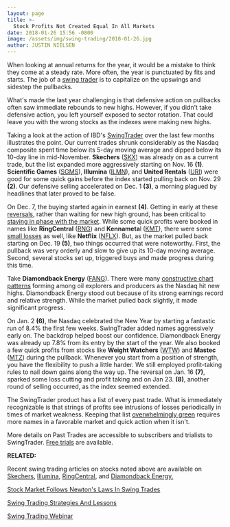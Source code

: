 ```yaml
---
layout: page
title: >-
  Stock Profits Not Created Equal In All Markets
date: 2018-01-26 15:56 -0800
image: /assets/img/swing-trading/2018-01-26.jpg
author: JUSTIN NIELSEN
---
```






When looking at annual returns for the year, it would be a mistake to think they come at a steady rate. More often, the year is punctuated by fits and starts. The job of a [swing trader](https://www.investors.com/ibd-university/swing-trading/) is to capitalize on the upswings and sidestep the pullbacks.


What's made the last year challenging is that defensive action on pullbacks often saw immediate rebounds to new highs. However, if you didn't take defensive action, you left yourself exposed to sector rotation. That could leave you with the wrong stocks as the indexes were making new highs.


Taking a look at the action of IBD's [SwingTrader](http://shop.investors.com/offer/splashresponsive.aspx?id=SwingTrader&src=A011LPH) over the last few months illustrates the point. Our current trades shrunk considerably as the Nasdaq composite spent time below its 5-day moving average and dipped below its 10-day line in mid-November. **Skechers** ([SKX](https://research.investors.com/quote.aspx?symbol=SKX)) was already on as a current trade, but the list expanded more aggressively starting on Nov. 16 **(1)**. **Scientific Games** ([SGMS](https://research.investors.com/quote.aspx?symbol=SGMS)), **Illumina** ([ILMN](https://research.investors.com/quote.aspx?symbol=ILMN)), and **United Rentals** ([URI](https://research.investors.com/quote.aspx?symbol=URI)) were good for some quick gains before the index started pulling back on Nov. 29 **(2)**. Our defensive selling accelerated on Dec. 1 **(3)**, a morning plagued by headlines that later proved to be false.


On Dec. 7, the buying started again in earnest **(4)**. Getting in early at these [reversals](https://www.investors.com/research/swing-trading/buying-early-but-buying-smart-with-stock-reversals/), rather than waiting for new high ground, has been critical to [staying in phase with the market](https://www.investors.com/research/swing-trading/using-the-market-as-your-guide-for-stock-positions/). While some quick profits were booked in names like **RingCentral** ([RNG](https://research.investors.com/quote.aspx?symbol=RNG)) and **Kennameta**l ([KMT](https://research.investors.com/quote.aspx?symbol=KMT)), there were some [small losses](https://www.investors.com/research/swing-trading/small-swing-trade-loss-alibaba-saves-portfolio-money/) as well, like **Netflix** ([NFLX](https://research.investors.com/quote.aspx?symbol=NFLX)). But, as the market pulled back starting on Dec. 19 **(5)**, two things occurred that were noteworthy. First, the pullback was very orderly and slow to give up its 10-day moving average. Second, several stocks set up, triggered buys and made progress during this time.


Take **Diamondback Energy** ([FANG](https://research.investors.com/quote.aspx?symbol=FANG)). There were many [constructive chart patterns](https://www.investors.com/ibd-university/how-to-buy/bases-overview-1/) forming among oil explorers and producers as the Nasdaq hit new highs. Diamondback Energy stood out because of its strong earnings record and relative strength. While the market pulled back slightly, it made significant progress.


On Jan. 2 **(6)**, the Nasdaq celebrated the New Year by starting a fantastic run of 8.4% the first few weeks. SwingTrader added names aggressively early on. The backdrop helped boost our confidence. Diamondback Energy was already up 7.8% from its entry by the start of the year. We also booked a few quick profits from stocks like **Weight Watchers** ([WTW](https://research.investors.com/quote.aspx?symbol=WTW)) and **Mastec** ([MTZ](https://research.investors.com/quote.aspx?symbol=MTZ)) during the pullback. Whenever you start from a position of strength, you have the flexibility to push a little harder. We still employed profit-taking rules to nail down gains along the way up. The reversal on Jan. 16 **(7)**, sparked some loss cutting and profit taking and on Jan 23. **(8)**, another round of selling occurred, as the index seemed extended.


The SwingTrader product has a list of every past trade. What is immediately recognizable is that strings of profits see intrusions of losses periodically in times of market weakness. Keeping that list [overwhelmingly green](https://www.investors.com/research/swing-trading/what-a-batting-average-tells-you-about-the-market/) requires more names in a favorable market and quick action when it isn't.


More details on Past Trades are accessible to subscribers and trialists to SwingTrader. [Free trials](http://shop.investors.com/offer/splashresponsive.aspx?id=SwingTrader&src=A011LPH) are available.


**RELATED:**


Recent swing trading articles on stocks noted above are available on [Skechers](https://www.investors.com/research/swing-trading/which-moving-average-is-best-for-profiting-on-swing-trades/), [Illumina](https://www.investors.com/research/swing-trading/use-both-offense-and-defense-for-profitable-swing-trades/), [RingCentral](https://www.investors.com/research/swing-trading/when-swing-trades-stop-trending-move-on-to-next-stock/), and [Diamondback Energy.](https://www.investors.com/research/swing-trading/aligning-the-stars-to-increase-profits-in-stock-swing-trades/)


[Stock Market Follows Newton's Laws In Swing Trades](https://www.investors.com/research/swing-trading/stock-market-follows-newtons-laws-in-swing-trades/)


 [Swing Trading Strategies And Lessons](https://www.investors.com/ibd-university/swing-trading/)


[Swing Trading Webinar](https://event.on24.com/wcc/r/1583015/AAB51F2C482B6F02EDD38663855F4E5E)




